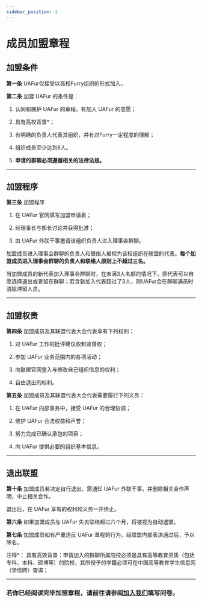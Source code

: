 ```yaml
---
sidebar_position: 3
---
```


# 成员加盟章程

## 加盟条件

**第一条** UAFur仅接受以高校Furry组织的形式加入。

**第二条** 加盟 UAFur 的条件是：

1. 认同和拥护 UAFur 的章程，有加入 UAFur 的意愿；

2. 具有高校背景*；

3. 有明确的负责人代表其组织，并有对Furry一定程度的理解；

4. 组织成员至少达到6人。

5. **申请的群聊必须遵循相关的法律法规。**
_________________

## 加盟程序

**第三条** 加盟程序

1. 在 UAFur 官网填写加盟申请表；

2. 经理事长与部长讨论并获得批准；

3. 由 UAFur 外联干事邀请该组织负责人进入理事会群聊。

加盟成员进入理事会群聊的负责人和联络人被视为该校组织在联盟的代表。**每个加盟成员进入理事会群聊的负责人和联络人原则上不超过三名。**

当加盟成员的新代表加入理事会群聊时，在未满3人名额的情况下，原代表可以自愿选择退出或者留在群聊；若含新加入代表超过了3人，则UAFur会在群聊满员时清除滞留人员。

_________________

## 加盟权责

**第四条** 加盟成员及其联盟代表大会代表享有下列权利：

1. 对 UAFur 工作的批评建议权和监督权；

2. 参加 UAFur 业务范围内的各项活动；

3. 向联盟官网登入与修改自己组织信息的权利；

4. 自由退出的权利。

**第五条** 加盟成员及其联盟代表大会代表需要履行下列义务：

1. 在 UAFur 内部事务中，接受 UAFur 的合理协调；

2. 维护 UAFur 合法权益和声誉；

3. 努力完成已确认承包的项目；

4. 向 UAFur 提供必要的组织基本信息。

_________________

## 退出联盟

**第十条** 加盟成员若决定自行退出，需通知 UAFur 外联干事，并删除相关合作声明，中止相关合作。

退出后，在 UAFur 享有的权利和义务一并终止。

**第六条** 如果加盟成员与 UAFur 失去联络超过六个月，将被视为自动退盟。

**第七条** 加盟成员如有严重违反 UAFur 章程的行为，经联盟内部表决通过后，予以除名。

注释*：
具有高效背景：申请加入的群聊所属院校必须是具有高等教育资质（包括专科、本科、硕博等）的院校，其所授予的学籍必须可在中国高等教育学生信息网（学信网）查询；

_________________

### 若你已经阅读完毕加盟章程，请前往请参阅[加入我们](join)填写问卷。